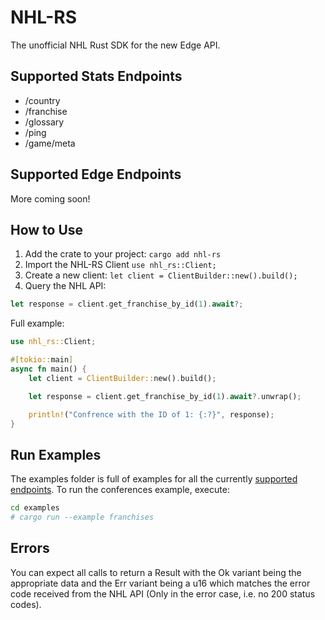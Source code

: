 # NHL-RS

The unofficial NHL Rust SDK for the new Edge API.

## Supported Stats Endpoints
- /country
- /franchise
- /glossary
- /ping
- /game/meta

## Supported Edge Endpoints

More coming soon!

## How to Use

1. Add the crate to your project: `cargo add nhl-rs`
2. Import the NHL-RS Client `use nhl_rs::Client;`
3. Create a new client: `let client = ClientBuilder::new().build();`
4. Query the NHL API:
```rust
let response = client.get_franchise_by_id(1).await?;
```

Full example:

```rust
use nhl_rs::Client;

#[tokio::main]
async fn main() {
    let client = ClientBuilder::new().build();

    let response = client.get_franchise_by_id(1).await?.unwrap();

    println!("Confrence with the ID of 1: {:?}", response);
}
```

## Run Examples

The examples folder is full of examples for all the currently [supported endpoints](#Supported-Endpoints). To run the conferences example, execute:
```bash
cd examples
# cargo run --example franchises
```

## Errors

You can expect all calls to return a Result with the Ok variant being the appropriate data and the Err variant being a u16 which matches the error code received from the NHL API (Only in the error case, i.e. no 200 status codes).
